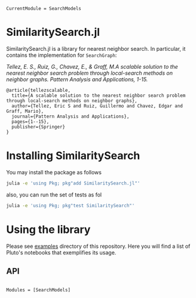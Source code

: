 ```@meta
CurrentModule = SearchModels
```


# SimilaritySearch.jl


SimilaritySearch.jl is a library for nearest neighbor search. In particular, it contains the implementation for `SearchGraph`:

_Tellez, E. S., Ruiz, G., Chavez, E., & Graff, M.A scalable solution to the nearest neighbor search problem through local-search methods on neighbor graphs. Pattern Analysis and Applications, 1-15._

```
@article{tellezscalable,
  title={A scalable solution to the nearest neighbor search problem through local-search methods on neighbor graphs},
  author={Tellez, Eric S and Ruiz, Guillermo and Chavez, Edgar and Graff, Mario},
  journal={Pattern Analysis and Applications},
  pages={1--15},
  publisher={Springer}
}
```

# Installing SimilaritySearch


You may install the package as follows
```bash
julia -e 'using Pkg; pkg"add SimilaritySearch.jl"'
```
also, you can run the set of tests as fol
```bash
julia -e 'using Pkg; pkg"test SimilaritySearch"'
```

# Using the library
Please see [examples](https://github.com/sadit/SimilaritySearch.jl/tree/main/examples) directory of this repository. Here you will find a list of Pluto's notebooks that exemplifies its usage.
## API


```@index
```

```@autodocs
Modules = [SearchModels]
```
